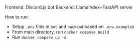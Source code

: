 Frontend: Discord.js bot
Backend: LlamaIndex+FastAPI server

How to run:
- Setup `.env` files in `bot` and `backend` based on `.env.example`s
- From main directory, run `docker compose build`
- Run `docker compose up -d`